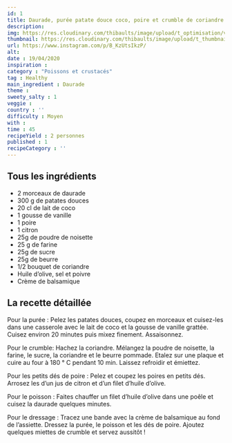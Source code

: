 ```yaml
---
id: 1
title: Daurade, purée patate douce coco, poire et crumble de coriandre
description: 
img: https://res.cloudinary.com/thibaults/image/upload/t_optimisation/v1600517713/Recipes/20200419_daurade.jpg
thumbnail: https://res.cloudinary.com/thibaults/image/upload/t_thumbnail_josie/v1600517713/Recipes/20200419_daurade.jpg
url: https://www.instagram.com/p/B_KzUtsIkzP/
alt: 
date : 19/04/2020
inspiration :
category : "Poissons et crustacés"
tag : Healthy
main_ingredient : Daurade
theme : 
sweety_salty : 1
veggie : 
country : ''
difficulty : Moyen
with : 
time : 45
recipeYield : 2 personnes
published : 1
recipeCategory : ''
---
```


## Tous les ingrédients
 - 2 morceaux de daurade
 - 300 g de patates douces
 - 20 cl de lait de coco
 - 1 gousse de vanille
 - 1 poire
 - 1 citron
 - 25g de poudre de noisette
 - 25 g de farine
 - 25g de sucre
 - 25g de beurre
 - 1/2 bouquet de coriandre
 - Huile d’olive, sel et poivre
 - Crème de balsamique

## La recette détaillée
Pour la purée :
Pelez les patates douces, coupez en morceaux et cuisez-les dans une casserole avec le lait de coco et la gousse de vanille grattée. Cuisez environ 20 minutes puis mixez finement. Assaisonnez.

Pour le crumble:
Hachez la coriandre. Mélangez la poudre de noisette, la farine, le sucre, la coriandre et le beurre pommade. Etalez sur une plaque et cuire au four à 180 ° C pendant 10 min. Laissez refroidir et émiettez.

Pour les petits dés de poire :
Pelez et coupez les poires en petits dés. Arrosez les d’un jus de citron et d’un filet d’huile d’olive.

Pour le poisson :
Faites chauffer un filet d’huile d’olive dans une poêle et cuisez la daurade quelques minutes.

Pour le dressage :
Tracez une bande avec la crème de balsamique au fond de l’assiette. Dressez la purée, le poisson et les dés de poire. Ajoutez quelques miettes de crumble et servez aussitôt !